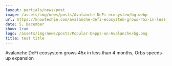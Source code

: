 ```yaml
---
layout: partials/news/post
image: /assets/img/news/posts/Avalanche-DeFi-ecosystem/bg.webp
url: https://knowtechie.com/avalanche-defi-ecosystem-grows-45x-in-less-than-4-months-orbs-speeds-up-expansion/
date: 5, December
show: true
logo: /assets/img/news/posts/Popular-Dapps-on-Avalanche/bg.png
title: test title
---
```



Avalanche DeFi ecosystem grows 45x in less than 4 months, Orbs speeds-up expansion